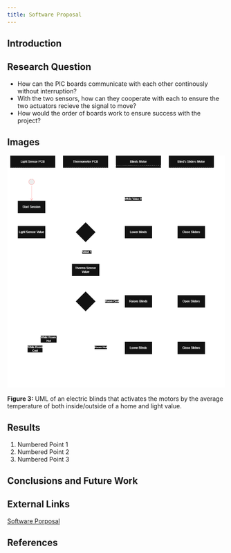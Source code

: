 ```yaml
---
title: Software Proposal
---
```


## Introduction



## Research Question

* How can the PIC boards communicate with each other continously without interruption?
* With the two sensors, how can they cooperate with each to ensure the two actuators recieve the signal to move?
* How would the order of boards work to ensure success with the project?

## Images

![image caption](https://raw.githubusercontent.com/EGR304-2025-F-105/Team105.github.io/refs/heads/main/docs/image/Team105_Software_Purposal.drawio.png)

**Figure 3:** UML of an electric blinds that activates the motors by the average temperature of both inside/outside of a home and light value. 


## Results

1. Numbered Point 1
1. Numbered Point 2
1. Numbered Point 3

## Conclusions and Future Work



## External Links

[Software Porposal](https://drive.google.com/file/d/1wC5pWVfzkhPJWQpIBmeiUbisRbVUanYt/view?usp=sharing)


## References


